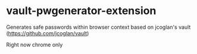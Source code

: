 vault-pwgenerator-extension
===========================

Generates safe passwords within browser context based on jcoglan's vault (https://github.com/jcoglan/vault)

Right now chrome only
